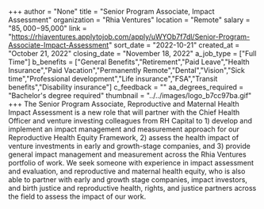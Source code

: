 +++
author = "None"
title = "Senior Program Associate, Impact Assessment"
organization = "Rhia Ventures"
location = "Remote"
salary = "$85,000-$95,000"
link = "https://rhiaventures.applytojob.com/apply/uWYOb7f7dl/Senior-Program-Associate-Impact-Assessment"
sort_date = "2022-10-21"
created_at = "October 21, 2022"
closing_date = "November 18, 2022"
a_job_type = ["Full Time"]
b_benefits = ["General Benefits","Retirement","Paid Leave","Health Insurance","Paid Vacation","Permanently Remote","Dental","Vision","Sick time","Professional development","Life insurance","FSA","Transit benefits","Disability insurance"]
c_feedback = ""
aa_degrees_required = "Bachelor's degree required"
thumbnail = "../../images/logo_b7cc97ba.gif"
+++
The Senior Program Associate, Reproductive and Maternal Health Impact Assessment is a new role that will partner with the Chief Health Officer and venture investing colleagues from RH Capital to 1) develop and implement an impact management and measurement approach for our Reproductive Health Equity Framework, 2) assess the health impact of venture investments in early and growth-stage companies, and 3) provide general impact management and measurement across the Rhia Ventures portfolio of work. We seek someone with experience in impact assessment and evaluation, and reproductive and maternal health equity, who is also able to partner with early and growth stage companies, impact investors, and birth justice and reproductive health, rights, and justice partners across the field to assess the impact of our work. 